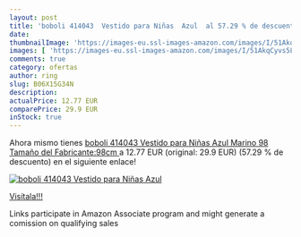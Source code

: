 ```yaml
---
layout: post
title: 'boboli 414043  Vestido para Niñas  Azul  al 57.29 % de descuento'
date: 
thumbnailImage: 'https://images-eu.ssl-images-amazon.com/images/I/51AkqCyvs5L._SL200_.jpg'
images: [ 'https://images-eu.ssl-images-amazon.com/images/I/51AkqCyvs5L._SL200_.jpg' ]
comments: true
category: ofertas
author: ring
slug: B06X15G34N
description:
actualPrice: 12.77 EUR
comparePrice: 29.9 EUR
inStock: true
---
```


Ahora mismo tienes [boboli 414043  Vestido para Niñas  Azul  Marino   98  Tamaño del Fabricante:98cm ](https://www.amazon.es/dp/B06X15G34N/?tag=tolees-21) a 12.77 EUR (original: 29.9 EUR) (57.29 %  de descuento) en el siguiente enlace!

[![boboli 414043  Vestido para Niñas  Azul ](https://images-eu.ssl-images-amazon.com/images/I/51AkqCyvs5L._SL200_.jpg)](https://www.amazon.es/dp/B06X15G34N/?tag=tolees-21)

[Visítala!!!](https://www.amazon.es/dp/B06X15G34N/?tag=tolees-21)

Links participate in Amazon Associate program and might generate a comission on qualifying sales
